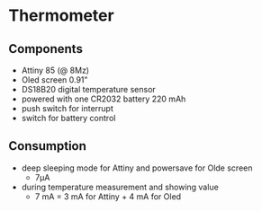 # Thermometer

## Components
  - Attiny 85 (@ 8Mz)
  - Oled screen 0.91"
  - DS18B20 digital temperature sensor
  - powered with one CR2032 battery 220 mAh
  - push switch for interrupt
  - switch for battery control
  
## Consumption
  - deep sleeping mode for Attiny and powersave for Olde screen
    - 7µA
  - during temperature measurement and showing value
    - 7 mA = 3 mA for Attiny + 4 mA for Oled
